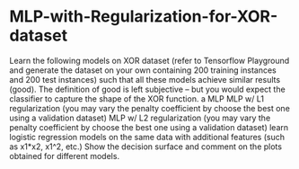 # MLP-with-Regularization-for-XOR-dataset
Learn the following models on XOR dataset (refer to Tensorflow Playground and generate the dataset on your own containing 200 training instances and 200 test instances) such that all these models achieve similar results (good). The definition of good is left subjective – but you would expect the classifier to capture the shape of the XOR function. 
a MLP
MLP w/ L1 regularization (you may vary the penalty coefficient by choose the best one using a validation dataset)
MLP w/ L2 regularization (you may vary the penalty coefficient by choose the best one using a validation dataset)
learn logistic regression models on the same data with additional features (such as x1*x2, x1^2, etc.)
Show the decision surface and comment on the plots obtained for different models.
